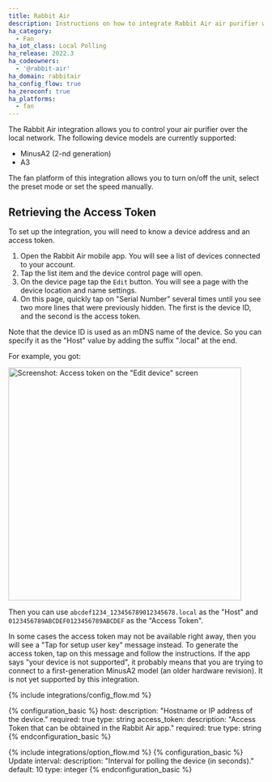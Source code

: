 ```yaml
---
title: Rabbit Air
description: Instructions on how to integrate Rabbit Air air purifier within Home Assistant.
ha_category:
  - Fan
ha_iot_class: Local Polling
ha_release: 2022.3
ha_codeowners:
  - '@rabbit-air'
ha_domain: rabbitair
ha_config_flow: true
ha_zeroconf: true
ha_platforms:
  - fan
---
```


The Rabbit Air integration allows you to control your air purifier over the local network. The following device models are currently supported:

- MinusA2 (2-nd generation)
- A3

The fan platform of this integration allows you to turn on/off the unit, select the preset mode or set the speed manually.

## Retrieving the Access Token

To set up the integration, you will need to know a device address and an access token.

1. Open the Rabbit Air mobile app. You will see a list of devices connected to your account.
2. Tap the list item and the device control page will open.
3. On the device page tap the `Edit` button. You will see a page with the device location and name settings.
4. On this page, quickly tap on "Serial Number" several times until you see two more lines that were previously hidden. The first is the device ID, and the second is the access token.

Note that the device ID is used as an mDNS name of the device. So you can specify it as the "Host" value by adding the suffix ".local" at the end.

For example, you got:

<p class='img'>
  <a href='/images/integrations/rabbitair/access_token.png' target='_blank'>
    <img height='460' src='/images/integrations/rabbitair/access_token.png' alt='Screenshot: Access token on the &quot;Edit device&quot; screen'>
  </a>
</p>

Then you can use `abcdef1234_123456789012345678.local` as the "Host" and `0123456789ABCDEF0123456789ABCDEF` as the "Access Token".

In some cases the access token may not be available right away, then you will see a "Tap for setup user key" message instead. To generate the access token, tap on this message and follow the instructions. If the app says "your device is not supported", it probably means that you are trying to connect to a first-generation MinusA2 model (an older hardware revision). It is not yet supported by this integration.

{% include integrations/config_flow.md %}

{% configuration_basic %}
host:
  description: "Hostname or IP address of the device."
  required: true
  type: string
access_token:
  description: "Access Token that can be obtained in the Rabbit Air app."
  required: true
  type: string
{% endconfiguration_basic %}

{% include integrations/option_flow.md %}
{% configuration_basic %}
Update interval:
  description: "Interval for polling the device (in seconds)."
  default: 10
  type: integer
{% endconfiguration_basic %}
